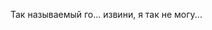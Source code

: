 Так называемый го... извини, я так не могу...


<!---
BasedAlex/BasedAlex is a ✨ special ✨ repository because its `README.md` (this file) appears on your GitHub profile.
You can click the Preview link to take a look at your changes.
--->
